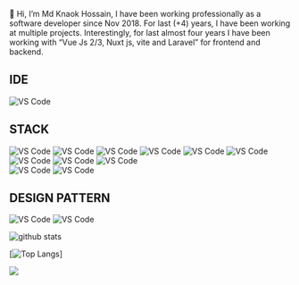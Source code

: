 👋 Hi, I’m Md Knaok Hossain, I have been working professionally as a software developer since Nov 2018. For last (+4) years, I have been working at multiple projects. Interestingly, for last almost four years I have been working with “Vue Js 2/3, Nuxt js, vite and Laravel” for frontend and backend. 



## IDE 
![VS Code](https://img.shields.io/badge/-VSCode-%23007ACC?style=flat-square&logo=visual-studio-code)

## STACK
![VS Code](https://img.shields.io/badge/Vue%20Js-Javascript-green)
![VS Code](https://img.shields.io/badge/NUXT%20JS-%20-brightgreen)
![VS Code](https://img.shields.io/badge/Angular%20JS-%20-brightgreen)
![VS Code](https://img.shields.io/badge/REST%20API-%20-brightgreen)
![VS Code](https://img.shields.io/badge/Swagger-%20-brightgreen)
![VS Code](https://img.shields.io/badge/MYSQL-%20-brightgreen)
![VS Code](https://img.shields.io/badge/AWS-%20-brightgreen)
![VS Code](https://img.shields.io/badge/DIGITAL%20OCEAN-%20-brightgreen)
![VS Code](https://img.shields.io/badge/Laravel-Php-green)<br />
![VS Code](https://img.shields.io/badge/ES6-%20-green)
![VS Code](https://img.shields.io/badge/Livewire-%20-brightgreen)
## DESIGN PATTERN 
![VS Code](https://img.shields.io/badge/SOLID-%20-brightgreen)
![VS Code](https://img.shields.io/badge/DRY-%20-brightgreen)

![github stats](https://github-readme-stats.vercel.app/api?username=kanok-bs&show_icons=true&include_all_commits=true&count_private=true)

[![Top Langs](https://github-readme-stats.vercel.app/api/top-langs/?username=kanok-bs&layout=compact)]


![](https://komarev.com/ghpvc/?username=kanok-bs&label=PROFILE+VIEWS)

<!---
kanok-bs/kanok-bs is a ✨ special ✨ repository because its `README.md` (this file) appears on your GitHub profile.
You can click the Preview link to take a look at your changes.
--->
